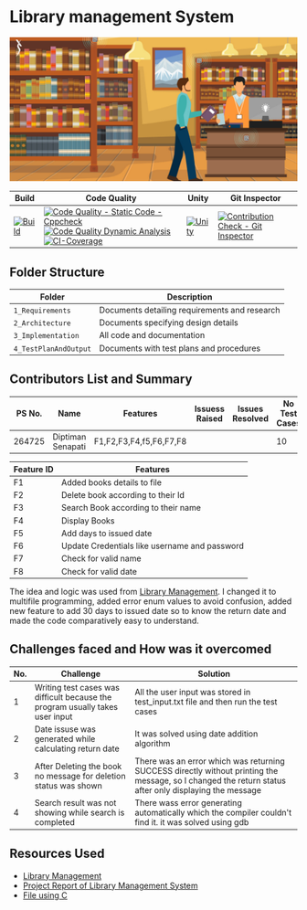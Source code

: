 # Library management System
![Library](https://github.com/Diptiman1999/LTTS_MiniProject_C/blob/master/1_Requirements/library.jpg)


|Build| Code Quality | Unity | Git Inspector |
|-----|--------------|-------|---------------|
|[![Build](https://github.com/Diptiman1999/LTTS_MiniProject_C/actions/workflows/build.yml/badge.svg)](https://github.com/Diptiman1999/LTTS_MiniProject_C/actions/workflows/build.yml) | [![Code Quality - Static Code - Cppcheck](https://github.com/Diptiman1999/LTTS_MiniProject_C/actions/workflows/cppcheck.yml/badge.svg)](https://github.com/Diptiman1999/LTTS_MiniProject_C/actions/workflows/cppcheck.yml) [![Code Quality Dynamic Analysis](https://github.com/Diptiman1999/LTTS_MiniProject_C/actions/workflows/dynamic_analysis.yml/badge.svg)](https://github.com/Diptiman1999/LTTS_MiniProject_C/actions/workflows/dynamic_analysis.yml) [![CI-Coverage](https://github.com/Diptiman1999/LTTS_MiniProject_C/actions/workflows/code_coverage.yml/badge.svg)](https://github.com/Diptiman1999/LTTS_MiniProject_C/actions/workflows/code_coverage.yml)| [![Unity](https://github.com/Diptiman1999/LTTS_MiniProject_C/actions/workflows/unity.yml/badge.svg)](https://github.com/Diptiman1999/LTTS_MiniProject_C/actions/workflows/unity.yml)|[![Contribution Check - Git Inspector](https://github.com/Diptiman1999/LTTS_MiniProject_C/actions/workflows/git_inspector.yml/badge.svg)](https://github.com/Diptiman1999/LTTS_MiniProject_C/actions/workflows/git_inspector.yml) |



## Folder Structure
Folder             | Description
-------------------| -----------------------------------------
`1_Requirements`   | Documents detailing requirements and research
`2_Architecture`         | Documents specifying design details
`3_Implementation` | All code and documentation
`4_TestPlanAndOutput`      | Documents with test plans and procedures

## Contributors List and Summary

PS No. |  Name   |    Features    | Issuess Raised |Issues Resolved|No Test Cases|Test Case Pass
-------|---------|----------------|----------------|---------------|-------------|--------------
264725 | Diptiman Senapati  | F1,F2,F3,F4,f5,F6,F7,F8    |      |    | 10   |10 


Feature ID | Features
-----------|---------
 F1 | Added books details to file
 F2 | Delete book according to their Id
 F3 | Search Book according to their name
 F4 | Display Books
 F5 | Add days to issued date
 F6 | Update Credentials like username and password
 F7 | Check for valid name
 F8 | Check for valid date
 
The idea and logic was used from [Library Management](https://aticleworld.com/library-management-system-project-in-c/). I changed it to multifile programming, added error enum values to avoid confusion, added new feature to add 30 days to issued date so to know the return date and made the code comparatively easy to understand.  
 
## Challenges faced and How was it overcomed
| No. | Challenge | Solution|
|-----|-----------|---------|
| 1 |Writing test cases was difficult because the program usually takes user input | All the user input was stored in test_input.txt file and then run the test cases |
| 2 |Date issuse was generated while calculating return date | It was solved using date addition algorithm |
| 3 |After Deleting the book no message for deletion status was shown | There was an error which was returning SUCCESS directly without printing the message, so I changed the return status after only displaying the message |
| 4 |Search result was not showing while search is completed | There wass error generating automatically which the compiler couldn't find it. it was solved using gdb |



## Resources Used
* [Library Management](https://aticleworld.com/library-management-system-project-in-c/)
* [Project Report of Library Management System ](https://www.daitm.org.in/wp-content/uploads/2019/04/Gr.-06library-project-report.p)
* [File using C](https://www.programiz.com/c-programming/c-file-input-output)
 
 
 
 
